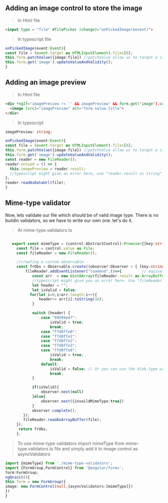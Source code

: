## Adding an image control to store the image

> In Html file
``` html
<input type = "file" #filePicker (change)="onPickedImage($event)">
```

> In typescript file
``` typescript
onPickedImage(event:Event){
const file = (event.target as HTMLInputElement).files[0];
this.form.patchValue({image:file}) //patchValue allow us to target a single control
this.form.get('image').updateValueAndValidity();
}
```

## Adding an image preview
> In Html file 
``` html
<div *ngIf="imagePreview != '' && imagePreview" && form.get('image').valid>
  <image [src]="imagePreview" alt="form.value.title">
</div>
```

> In typescript
``` typescript
imagePreview: string;

onPickedImage(event:Event){
const file = (event.target as HTMLInputElement).files[0];
this.form.patchValue({image:file}) //patchValue allow us to target a single control
this.form.get('image').updateValueAndValidity();
const reader = new FileReader();
reader.onload = () => {
  this.imagePreview = reader.result;
  //typescript might give an error here, use "reader.result as string" instead of "reader.result".
};
reader.readAsDataUrl(file);
}
```
## Mime-type validator
Now, lets validate our file which should be of valid image type. There is no buildin validators, so we have to write our own one.
let's do it.
> At mime-type.validators.ts
``` typescript

   export const mimeType = (control:AbstractControl):Promise<{[key:string]:any}> | Observable<{[key:string]:any}> =>{
     const file = control.value as File;
     const fileReader = new FileReader();

     //creating a custom observable
     const frObs = Observable.create((observer:Observer < { [key:string]:any }>)=>{
         fileReader.addEventListener("loadend",()=>{         // equivalent to fileReader.onloadend()
            const arr  = new Uint8Array(fileReader.result as ArrayBuffer).subarray(0,4) //creating the array of 8 bit
            //typescript might give you an error here. Use "fileReader.result as ArrayBuffer" instead of just "fileReader.result 
            let header = "";
            let isValid = false;
           for(let i=0;i<arr.length;i++){
               header+= arr[i].toString(16);
            }

            switch (header) {
                case "89504e47":
                    isValid = true;
                    break;
                case "ffd8ffe0":
                case "ffd8ffe1":
                case "ffd8ffe2":
                case "ffd8ffe3":
                case "ffd8ffe8":
                    isValid = true;
                    break;
                default:
                    isValid = false; // Or you can use the blob.type as fallback
                    break;
            }

            if(isValid){
                observer.next(null)
            }else{
                observer.next({invaildMimeType:true})
            }
            observer.complete();
        });
        fileReader.readAsArrayBuffer(file);
     });
      return frObs;
     };
```
> To use mime-type validators import mimeType from mime-type.validators.ts file and simply add it to image control as asyncValidators
``` typescript
import {mimeType} from './mime-type-validators';
import {FormGroup,FormControl} from '@angular/forms';
form:FormGroup;
ngOninit(){
this.form = new FormGroup({
image: new FormControl(null,{asyncValidators:[mimeType]})
})
}

```

